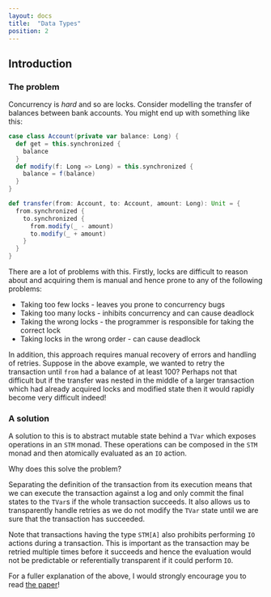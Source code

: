 ```yaml
---
layout: docs
title:  "Data Types"
position: 2
---
```

## Introduction

### The problem

Concurrency is *hard* and so are locks. Consider modelling the transfer of
balances between bank accounts. You might end up with something like this:

```scala mdoc:silent
case class Account(private var balance: Long) {
  def get = this.synchronized {
    balance
  }
  def modify(f: Long => Long) = this.synchronized {
    balance = f(balance)
  }
}

def transfer(from: Account, to: Account, amount: Long): Unit = {
  from.synchronized {
    to.synchronized {
      from.modify(_ - amount)
      to.modify(_ + amount)
    }
  }
}
```

There are a lot of problems with this. Firstly, locks are difficult to reason about
and acquiring them is manual and hence prone to any of the following problems:
 * Taking too few locks - leaves you prone to concurrency bugs
 * Taking too many locks - inhibits concurrency and can cause deadlock
 * Taking the wrong locks - the programmer is responsible for taking the correct lock
 * Taking locks in the wrong order - can cause deadlock

In addition, this approach requires manual recovery of errors and handling of retries.
Suppose in the above example, we wanted to retry the transaction until `from` had a
balance of at least 100? Perhaps not that difficult but if the transfer was nested
in the middle of a larger transaction which had already acquired locks and modified
state then it would rapidly become very difficult indeed!

### A solution

A solution to this is to abstract mutable state behind a `TVar` which exposes
operations in an `STM` monad. These operations can be composed in the `STM`
monad and then atomically evaluated as an `IO` action.

Why does this solve the problem?

Separating the definition of the transaction from its execution means that we can
execute the transaction against a log and only commit the final states to the `TVar`s
if the whole transaction succeeds. It also allows us to transparently handle retries
as we do not modify the `TVar` state until we are sure that the transaction has succeeded.

Note that transactions having the type `STM[A]` also prohibits performing `IO` actions
during a transaction. This is important as the transaction may be retried multiple
times before it succeeds and hence the evaluation would not be predictable or
referentially transparent if it could perform `IO`.

For a fuller explanation of the above, I would strongly encourage you to read
[the paper](https://www.microsoft.com/en-us/research/wp-content/uploads/2016/02/beautiful.pdf)!
